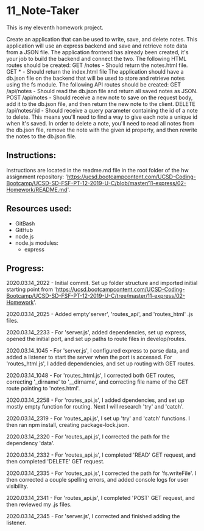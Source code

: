 # 11_Note-Taker

This is my eleventh homework project.

Create an application that can be used to write, save, and delete notes. This application will use an express backend and save and retrieve note data from a JSON file.   The application frontend has already been created, it's your job to build the backend and connect the two.   The following HTML routes should be created:   GET /notes - Should return the notes.html file.   GET * - Should return the index.html file     The application should have a db.json file on the backend that will be used to store and retrieve notes using the fs module.   The following API routes should be created:   GET /api/notes - Should read the db.json file and return all saved notes as JSON.   POST /api/notes - Should receive a new note to save on the request body, add it to the db.json file, and then return the new note to the client.   DELETE /api/notes/:id - Should receive a query parameter containing the id of a note to delete. This means you'll need to find a way to give each note a unique id when it's saved. In order to delete a note, you'll need to read all notes from the db.json file, remove the note with the given id property, and then rewrite the notes to the db.json file.

Instructions:
------------
Instructions are located in the readme.md file in the root folder of the hw assignment repository: 'https://ucsd.bootcampcontent.com/UCSD-Coding-Bootcamp/UCSD-SD-FSF-PT-12-2019-U-C/blob/master/11-express/02-Homework/README.md'.


Resources used:
------------
- GitBash
- GitHub
- node.js
- node.js modules:
    - express

Progress:
------------
2020.03.14_2022 - Initial commit. Set up folder structure and imported initial starting point from 'https://ucsd.bootcampcontent.com/UCSD-Coding-Bootcamp/UCSD-SD-FSF-PT-12-2019-U-C/tree/master/11-express/02-Homework'.

2020.03.14_2025 - Added empty'server', 'routes_api', and 'routes_html' .js files. 

2020.03.14_2233 - For 'server.js', added dependencies, set up express, opened the initial port, and set up paths to route files in develop/routes.

2020.03.14_1045 - For 'server.js', I configured express to parse data, and added a listener to start the server when the port is accessed.  For 'routes_html.js', I added dependencies, and set up routing with GET routes.

2020.03.14_1048 - For 'routes_html.js', I corrected both GET routes, correcting '_dirname' to '__dirname', and correcting file name of the GET route pointing to 'notes.html'.

2020.03.14_2258 - For 'routes_api.js', I added dpendencies, and set up mostly empty function for routing. Next I will  research 'try' and 'catch'.

2020.03.14_2319 - For 'routes_api.js', I set up 'try' and 'catch' functions.  I then ran npm install, creating package-lock.json.

2020.03.14_2320 - For 'routes_api.js', I corrected the path for the dependency 'data'.

2020.03.14_2332 - For 'routes_api.js', I completed 'READ' GET request, and then completed 'DELETE' GET request.

2020.03.14_2335 - For 'routes_api.js', I corrected the path for 'fs.writeFile'.  I then corrected a couple spelling errors, and added console logs for user visibility.

2020.03.14_2341 - For 'routes_api.js', I completed 'POST' GET request, and then reviewed my .js files.

2020.03.14_2345 - For 'server.js', I corrected and finished adding the listener.